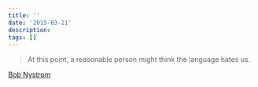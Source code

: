 ```yaml
---
title: ''
date: '2015-03-21'
description:
tags: []
---
```


>  At this point, a reasonable person might think the language hates us.

[Bob Nystrom](http://journal.stuffwithstuff.com/2015/02/01/what-color-is-your-function/)
